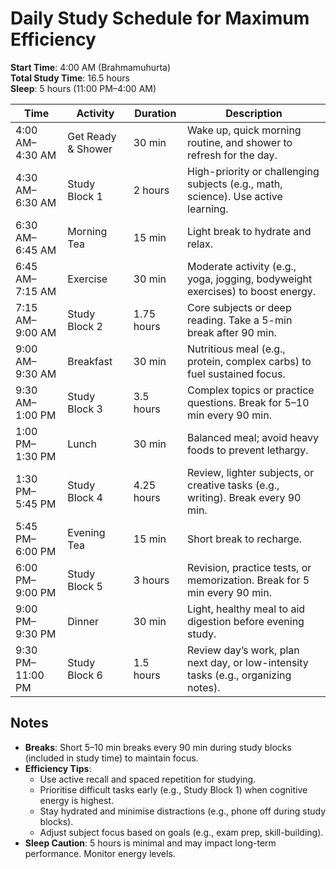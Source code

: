 # Daily Study Schedule for Maximum Efficiency

**Start Time**: 4:00 AM (Brahmamuhurta)  
**Total Study Time**: 16.5 hours  
**Sleep**: 5 hours (11:00 PM–4:00 AM)  

| **Time**            | **Activity**            | **Duration** | **Description**                                                                 |
|---------------------|-------------------------|--------------|---------------------------------------------------------------------------------|
| 4:00 AM–4:30 AM     | Get Ready & Shower      | 30 min       | Wake up, quick morning routine, and shower to refresh for the day.              |
| 4:30 AM–6:30 AM     | Study Block 1           | 2 hours      | High-priority or challenging subjects (e.g., math, science). Use active learning. |
| 6:30 AM–6:45 AM     | Morning Tea             | 15 min       | Light break to hydrate and relax.                                               |
| 6:45 AM–7:15 AM     | Exercise                | 30 min       | Moderate activity (e.g., yoga, jogging, bodyweight exercises) to boost energy.   |
| 7:15 AM–9:00 AM     | Study Block 2           | 1.75 hours   | Core subjects or deep reading. Take a 5-min break after 90 min.                 |
| 9:00 AM–9:30 AM     | Breakfast               | 30 min       | Nutritious meal (e.g., protein, complex carbs) to fuel sustained focus.          |
| 9:30 AM–1:00 PM     | Study Block 3           | 3.5 hours    | Complex topics or practice questions. Break for 5–10 min every 90 min.          |
| 1:00 PM–1:30 PM     | Lunch                   | 30 min       | Balanced meal; avoid heavy foods to prevent lethargy.                            |
| 1:30 PM–5:45 PM     | Study Block 4           | 4.25 hours   | Review, lighter subjects, or creative tasks (e.g., writing). Break every 90 min. |
| 5:45 PM–6:00 PM     | Evening Tea             | 15 min       | Short break to recharge.                                                        |
| 6:00 PM–9:00 PM     | Study Block 5           | 3 hours      | Revision, practice tests, or memorization. Break for 5 min every 90 min.        |
| 9:00 PM–9:30 PM     | Dinner                  | 30 min       | Light, healthy meal to aid digestion before evening study.                      |
| 9:30 PM–11:00 PM    | Study Block 6           | 1.5 hours    | Review day’s work, plan next day, or low-intensity tasks (e.g., organizing notes). |

## Notes
- **Breaks**: Short 5–10 min breaks every 90 min during study blocks (included in study time) to maintain focus.
- **Efficiency Tips**:
  - Use active recall and spaced repetition for studying.
  - Prioritise difficult tasks early (e.g., Study Block 1) when cognitive energy is highest.
  - Stay hydrated and minimise distractions (e.g., phone off during study blocks).
  - Adjust subject focus based on goals (e.g., exam prep, skill-building).
- **Sleep Caution**: 5 hours is minimal and may impact long-term performance. Monitor energy levels.
